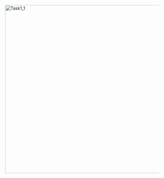 <img width="550" alt="Task1_1" src="https://github.com/kaskadagold/High-Performance-Python-Lab/assets/93196173/06922426-998b-4cea-8ccc-d59a73670c44">

